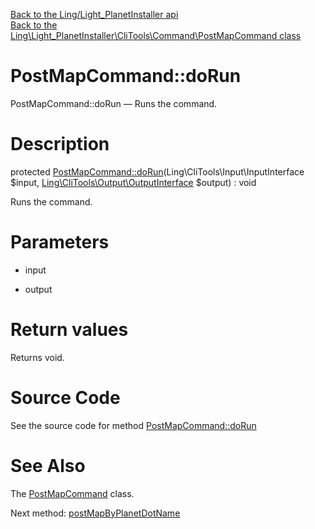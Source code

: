 [Back to the Ling/Light_PlanetInstaller api](https://github.com/lingtalfi/Light_PlanetInstaller/blob/master/doc/api/Ling/Light_PlanetInstaller.md)<br>
[Back to the Ling\Light_PlanetInstaller\CliTools\Command\PostMapCommand class](https://github.com/lingtalfi/Light_PlanetInstaller/blob/master/doc/api/Ling/Light_PlanetInstaller/CliTools/Command/PostMapCommand.md)


PostMapCommand::doRun
================



PostMapCommand::doRun — Runs the command.




Description
================


protected [PostMapCommand::doRun](https://github.com/lingtalfi/Light_PlanetInstaller/blob/master/doc/api/Ling/Light_PlanetInstaller/CliTools/Command/PostMapCommand/doRun.md)(Ling\CliTools\Input\InputInterface $input, [Ling\CliTools\Output\OutputInterface](https://github.com/lingtalfi/CliTools/blob/master/doc/api/Ling/CliTools/Output/OutputInterface.md) $output) : void




Runs the command.




Parameters
================


- input

    

- output

    


Return values
================

Returns void.








Source Code
===========
See the source code for method [PostMapCommand::doRun](https://github.com/lingtalfi/Light_PlanetInstaller/blob/master/CliTools/Command/PostMapCommand.php#L25-L43)


See Also
================

The [PostMapCommand](https://github.com/lingtalfi/Light_PlanetInstaller/blob/master/doc/api/Ling/Light_PlanetInstaller/CliTools/Command/PostMapCommand.md) class.

Next method: [postMapByPlanetDotName](https://github.com/lingtalfi/Light_PlanetInstaller/blob/master/doc/api/Ling/Light_PlanetInstaller/CliTools/Command/PostMapCommand/postMapByPlanetDotName.md)<br>

